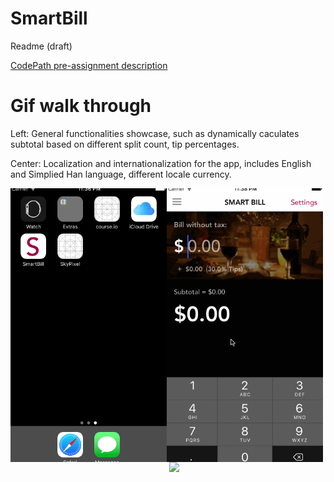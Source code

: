 # SmartBill 
<p>Readme (draft)</p>
<a href="https://courses.codepath.com/snippets/ios_university/prework_university.md" target="_blank">CodePath pre-assignment description</a>

<h1>
Gif walk through
</h1>
<div>
<p>
Left: General functionalities showcase, such as dynamically caculates subtotal based on different split count, tip percentages.
<p/>
<p>
Center: Localization and internationalization for the app, includes English and Simplied Han language, different locale currency.
</p>
<p align="left">
  <img align="left" src="https://github.com/kesongxie/SmartBill/blob/master/SmartBill/Gif/Part-one.gif" width="250"/>
  <img align="center" src="https://github.com/kesongxie/SmartBill/blob/master/SmartBill/Gif/Part-two.gif" width="250"/>
  <img align="right" src="https://github.com/kesongxie/SmartBill/blob/master/SmartBill/Gif/Part-three.gif" width="250"/>
</p>
</div>




